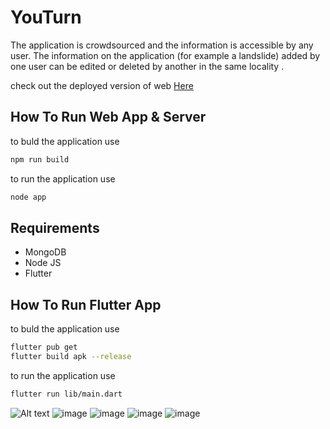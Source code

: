 # YouTurn
The application is crowdsourced and the information is
accessible by any user. The information on the application (for
example a landslide) added by one user can be edited or deleted
by another in the same locality .

check out the deployed version of web [Here](https://youturn.onrender.com)

## How To Run Web App & Server
to buld the application use
```bash
npm run build
```

to run the application use
```bash
node app
```
## Requirements
* MongoDB
* Node JS
* Flutter

## How To Run Flutter App
to buld the application use
```bash
flutter pub get
flutter build apk --release
```

to run the application use
```bash
flutter run lib/main.dart
```

![Alt text](https://user-images.githubusercontent.com/89939823/235370499-6b42d3d7-bb3e-4db1-8e40-08fd5edde3fe.png)
![image](https://user-images.githubusercontent.com/89939823/235370499-6b42d3d7-bb3e-4db1-8e40-08fd5edde3fe.png)
![image](https://user-images.githubusercontent.com/89939823/235370519-2f02096c-14d4-4c1f-bb2a-7e6e9b4d73eb.png)
![image](https://user-images.githubusercontent.com/89939823/235370544-1832c78a-6a01-4086-8dfb-d3237dd448a2.png)
![image](https://user-images.githubusercontent.com/89939823/235370843-63a813d1-b5fe-4fd3-a5b0-ad6db6591455.png)


